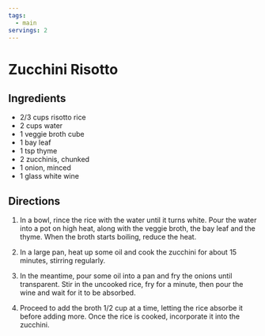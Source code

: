 ```yaml
---
tags:
  - main
servings: 2
---
```


# Zucchini Risotto

## Ingredients

- 2/3 cups risotto rice
- 2 cups water
- 1 veggie broth cube
- 1 bay leaf
- 1 tsp thyme
- 2 zucchinis, chunked
- 1 onion, minced
- 1 glass white wine

## Directions

1. In a bowl, rince the rice with the water until it turns white. Pour the water into a pot on high heat, along with the veggie broth, the bay leaf and the thyme. When the broth starts boiling, reduce the heat.

2. In a large pan, heat up some oil and cook the zucchini for about 15 minutes, stirring regularly.

3. In the meantime, pour some oil into a pan and fry the onions until transparent. Stir in the uncooked rice, fry for a minute, then pour the wine and wait for it to be absorbed.

4. Proceed to add the broth 1/2 cup at a time, letting the rice absorbe it before adding more. Once the rice is cooked, incorporate it into the zucchini.

